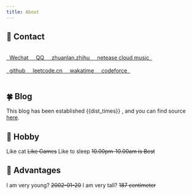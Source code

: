 ```yaml
---
title: About
---
```


## 📌 Contact 

</br>

<span class="contact">
<a href="https://pic4.zhimg.com/v2-6cd96e76699f0459b35aa58ff3577267_r.jpg"> &nbsp Wechat &nbsp  </a>
</span>

<span class="contact">
<a href="https://pic1.zhimg.com/v2-65f5e198d3f046fdb668f8d4838b4050_r.jpg"> &nbsp QQ &nbsp </a>
</span>


<span class="contact">
<a href="https://zhuanlan.zhihu.com/fengwei2002"> &nbsp zhuanlan.zhihu &nbsp </a>
</span>

<span class="contact">
<a href="http://music.163.com/m/user/home?id=440040659">  &nbsp netease cloud music &nbsp </a>
</span>

</br>

</br>

<span class="contact">
<a href="https://github.com/fengwei2002"> &nbsp github &nbsp </a>
</span>

<span class="contact">
<a href="https://leetcode-cn.com/u/fengwei2002/"> &nbsp leetcode.cn &nbsp </a>
</span>

<span class="contact">
<a href="https://wakatime.com/@fengwei2002"> &nbsp wakatime &nbsp </a>
</span>

<span class="contact">
<a href="http://codeforces.com/profile/KONNG#"> &nbsp codeforce &nbsp </a>
</span>

</br>

</br>

<!-- ## 🎈 Project Non-exhaustive list of stuff I work on:.. -->

## 🍀 Blog

This blog has been established {{dist_times}} , and you can find source [here](https://github.com/fengwei2002/feng-w.cn).

## 🎨 Hobby

Like cat
~~Like Games~~
Like to sleep ~~10.00pm-10.00am is Best~~

## 🍖 Advantages

I am very young? ~~2002-01-20~~
I am very tall? ~~187 centimeter~~

<script>
    export default {
        props: ['slot-key'],
        data() {
            return {
                dist_times: "xx days xx h xx m xx s"
            };
        },
        methods: {
            refresh() {
                let start_date = '2020-01-20 00:15:00.0';
                start_date = start_date.substring(0, 19);
                start_date = start_date.replace(/-/g, '/');
                let start_timestamp = new Date(start_date).getTime();
                let now_timestamp = new Date();

                let dist_timestamp = now_timestamp - start_timestamp;
                let dist_days = Math.floor(dist_timestamp / (24 * 3600 * 1000));
                let dist_hours = Math.floor((dist_timestamp % (24 * 3600 * 1000)) / (3600 * 1000));
                let dist_mins = Math.floor((dist_timestamp % (3600 * 1000)) / (60 * 1000));
                let dist_secs = Math.floor((dist_timestamp % (60 * 1000)) / 1000);
                this.dist_times = `${dist_days} days ${dist_hours} h ${dist_mins} m ${dist_secs} s`;
            }
        },
        mounted() {
            this.refresh();
            setInterval(this.refresh, 1000);
        }
    }
</script>

<link rel="stylesheet" href="https://ico.z01.com/zico.min.css">
